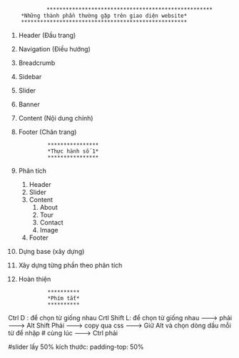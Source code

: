                 ****************************************************
		*Những thành phần thường gặp trên giao diện website*
		****************************************************

1. Header (Đầu trang)
2. Navigation (Điều hướng)
3. Breadcrumb
4. Sidebar
5. Slider
6. Banner
7. Content (Nội dung chính)
8. Footer (Chân trang)

				****************
				*Thực hành số 1*
				****************
1. Phân tích 
	1. Header
	2. Slider
	3. Content
		1. About
		2. Tour
		3. Contact
		4. Image
	4. Footer
2. Dựng base (xây dựng)
3. Xây dựng từng phần theo phân tích
4. Hoàn thiện

				**********
				*Phím tắt*
				**********
Ctrl D      : để chọn từ giống nhau
Crtl Shift L: để chọn từ giống nhau ---> phải ---> Alt Shift Phải 
---> copy qua css 
---> Giữ Alt và chọn dòng dầu mỗi từ để nhập # cùng lúc ---> Ctrl phải 




#slider
			lấy 50% kích thước:  padding-top: 50%
